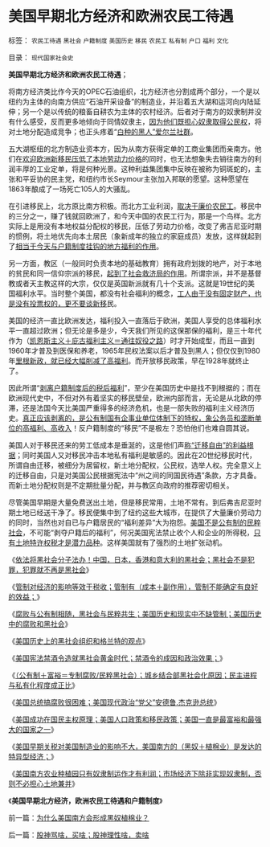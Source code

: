 # 美国早期北方经济和欧洲农民工待遇

标签： `农民工待遇` `黑社会` `户籍制度` `美国历史` `移民` `农民工` `私有制` `户口` `福利` `文化` 

目录： `现代国家社会史`

**美国早期北方经济和欧洲农民工待遇**；

将南方经济类比作今天的OPEC石油组织，北方经济也分割成两个部分，一个是以纽约为主体的向南方供应“石油开采设备”的制造业，并沿着五大湖和运河向内陆延伸；另一个是以传统的粮畜自耕农为主体的农村经济。后者对于南方的奴隶制并没有什么感受，反而更多地倾向于同情奴隶主，[因为他们既担心奴隶取得公民权](../../../2011/5/4/林肯“解放黑奴，轰走黑鬼”.md)，将对土地分配造成竞争；也正头疼着“[白种的黑人”爱尔兰社群](../../../2011/4/2/爱尔兰大饥荒时侯的英国宗教歧视.md)。

五大湖枢纽的北方制造业资本方，因为从南方获得定单的工商业集团而亲南方。他们在[欢迎欧洲新移民压低了本地劳动力价格](../../../2011/3/17/美国引进农民工政策成负债.md)的同时，也无法想象失去销往南方的利润丰厚的工业定单，将是何种光景。这种利益集团集中反映在被称为铜斑蛇的，主张和平妥协的民主党，和纽约市长Seymour主张加入邦联的愿望。这种愿望在1863年酿成了一场死亡105人的大骚乱。

在引进移民上，北方原比南方积极。而北方工业利润，[取决于廉价农民工](../../../2009/10/19/廉价劳动力岗位的本地供应有社会保障的性质.md)。移民中的三分之一，赚了钱就回欧洲了，和今天中国的农民工行为，那是一个鸟样。北方实际上是用没有本地权益分配权的移民，压低了劳动力价格，改变了弗吉尼亚时期的惯例，将土地优先向本土居民（象新成年的独立的家庭成员）发放，这样就起到了[相当于今天与户籍制度挂钩的地方福利的作用](%E7%A6%BB%E5%BC%80%E4%BA%86%E6%95%85%E4%B9%A1%E5%9C%9F%E5%9C%B0%E7%94%9F%E6%B4%BB%EF%BC%8C%E4%BD%A0%E5%8F%AF%E4%BB%A5%E6%83%85%E7%B3%BB%E6%95%85%E4%B9%A1%EF%BC%8C%E4%BD%A0%E5%8F%AF%E4%BB%A5%E8%AE%A4%E8%AF%86%E5%8D%83%E4%B8%87%E5%86%9C%E6%B0%91%EF%BC%8C%E4%BD%86%E6%98%AF%E4%BD%A0%E5%B0%B1%E6%98%AF%E4%B8%8D%E4%BB%A3%E8%A1%A8%E6%95%85%E4%B9%A1%E7%9A%84%E5%88%A9%E7%9B%8A)。

另一方面，教区（一般同时负责本地的基础教育）拥有政府划拨的地产，对于本地的贫民和同一信仰宗派的移民，[起到了社会救济局的作用](../../../2011/5/5/美国户籍制度两百年简史.md)。所谓宗派，并不是基督教或者天主教这样的大宗，仅仅是英国新派就有几十个支派。这就是19世纪的美国福利水平。当时整个美国，都没有社会福利的概念，[工人由于没有固定财产，也是没有投票权的，更不要谈新移](../../../2011/5/5/用“自由，平等，博爱”酿造法西斯主义.md)民。

美国的经济一直比欧洲发达，福利投入一直落后于欧洲，美国人享受的总体福利水平一直超过欧洲；但无论是多是少，今天我们所见的这保那保的福利，是三十年代作为（[凯恩斯主义＋庇古福利主义＝通往奴役之路](../../../2011/1/27/“向弱者倾斜＝向弱者投资”造就“全民弱者”.md)）时才开始成型，而且一直到1960年才普及到医保和养老，1965年民权法案以后才普及到黑人；但仅仅到1980年[里根新政，就已经大幅削减了高福利](../../../2011/5/6/里根的保守主义和格兰特总统.md)。而开放移民政策，早在1928年就终止了。

因此所谓“[剥离户籍制度后的税后福利](../../../2009/6/5/社科院的户籍制度改革只不过是“均贫富”的倒退.md)”，至少在美国历史中是找不到根据的；而在欧洲现代史中，不但对外有着坚实的移民壁垒，欧洲内部而言，无论是从北欧的停滞，还是法国今天比美国严重得多的经济危机，也是一部失败的福利主义经济历史。[真正应该剥离的，是公有制国有企事业单位体制下的特权，象公务员和垄断单位的高福利、高收入](../../../2008/10/17/官民二元之经济危机，小民百姓可能无路可逃.md)！反户籍制度的“移民”不是极左？恐怕他们也难自圆其说。

美国人对于移民还来的劳工低成本是垂涎的，这是他们声[称“迁移自由”的利益根据](../../../2009/3/6/自由结社，社区自治和迁移自由.md)；同时美国人又对移民冲击本地私有福利是敏感的。因此在20世纪移民时代，
所谓自由迁移，被细分为居留权，新土地分配权，公民权，选举人权。完全意义上的迁移自由，只是对美国公民根据宪法中“州之间的同国民待遇”条款，方才具备。而新土地分配权则是不定期批量分配，并与教区向政府的推荐密切相关。

尽管美国早期是大量免费送出土地，但是移民常用，土地不常有。到后弗吉尼亚时期土地已经送干净了。移民便集中到了纽约这些大城市，在提供了大量廉价劳动力的同时，当然也对自已与户籍居民的“福利差异”大为抱怨。[美国不是公有制的民粹社会](../../../2011/5/19/美国历史中的腐败和黑社会.md)，不可能“剥夺户籍后的福利”，何况美国宪法禁止收个人和企业的所得税，[只有土地特许权税才是潜力品种](../../../2011/5/18/美国早期不是自由放任的经济,管制对经济的影响等效于税收.md)。这样美国就有了强烈的土地扩张动机。

《[依法将黑社会分子法办！中国，日本，香港和意大利的黑社会；黑社会不是犯罪，犯罪就不再是黑社会](../../../2011/5/18/法办黑社会.md)》

《[管制对经济的影响等效于税收；管制有（成本＋副作用），管制不能确定有良好的效益；](../../../2011/5/18/美国早期不是自由放任的经济,管制对经济的影响等效于税收.md)》

《[腐败与公有制相随，黑社会与民粹共生；美国历史和现实中不缺管制；美国历史中的腐败和黑社会](../../../2011/5/19/美国历史中的腐败和黑社会.md)》

《[美国历史上的黑社会组织和格兰特的观点](../../../2011/5/19/美国历史上的黑社会组织和格兰特的观点.md)》

《[美国宪法禁酒令造就黑社会黄金时代；禁酒令的成因和政治效果；](../../../2011/5/19/美国宪法荒唐缔造黑社会黄金时代.md)》

《[（公有制＋富裕＝专制腐败/民粹黑社会）；城乡结合部黑社会化原因；民主进程与私有化程度成正比](../../../2011/5/20/城乡结合部黑社会化的原因是土地财政.md)》

《[美国总统搞腐败很困难；美国现代政治“党父”安德鲁.杰克逊总统](../../../2011/5/20/美国总统搞腐败很困难；“党父”杰克逊总统.md)》

《[美国成功在国民主权原理；美国人口政策和移民政策；美国一直是最富裕和最强大的国家之一](../../../2011/5/22/美国的人口政策和移民政策.md)》

《[美国早期关税对美国制造业的影响不大，美国南方的（黑奴＋植棉业）是发达的特异型经济；](../../../2011/5/22/美国南方的（黑奴＋植棉业）是发达的特异型经济.md)》

《[美国南方农业种植园只有奴隶制运作才有利润；市场经济下除非实现奴隶制，否则不必担心土地兼并](../../../2011/5/23/为什么美国南方会形成黑奴植棉业？.md)》

《**美国早期北方经济，欧洲农民工待遇和户籍制度**》

前一篇：[为什么美国南方会形成黑奴植棉业？](../../../2011/5/23/为什么美国南方会形成黑奴植棉业？.md)

后一篇：[股神骂啥，买啥；股神理性啥，卖啥](../../../2011/5/24/股神骂啥，买啥；股神理性啥，卖啥.md)